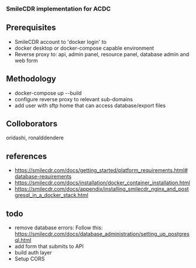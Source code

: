 ### SmileCDR implementation for ACDC

## Prerequisites 
* SmileCDR account to 'docker login' to
* docker desktop or docker-compose capable environment
* Reverse proxy to: api, admin panel, resource panel, database admin and web form

## Methodology
* docker-compose up --build
* configure reverse proxy to relevant sub-domains
* add user with sftp home that can access database/export files
 
## Colloborators
oridashi, ronalddendere

## references
* https://smilecdr.com/docs/getting_started/platform_requirements.html#database-requirements
* https://smilecdr.com/docs/installation/docker_container_installation.html
* https://smilecdr.com/docs/appendix/installing_smilecdr_nginx_and_postgresql_in_a_docker_stack.html

## todo
* remove database errors: Follow this: https://smilecdr.com/docs/database_administration/setting_up_postgresql.html
* add form that submits to API
* build auth layer 
* Setup CORS
